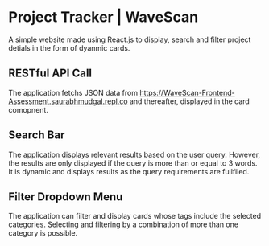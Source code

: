 # Project Tracker | WaveScan 

A simple website made using React.js to display, search and filter project detials in the form of dyanmic cards.

## RESTful API Call

The application fetchs JSON data from https://WaveScan-Frontend-Assessment.saurabhmudgal.repl.co and thereafter, displayed in the card comopnent. 

## Search Bar

The application displays relevant results based on the user query. However, the results are only displayed if the query is more than or equal to 3 words. It is dynamic and displays results as the query requirements are fullfiled. 

## Filter Dropdown Menu

The application can filter and display cards whose tags include the selected categories. Selecting and filtering by a combination of more than one category is possible.
 
